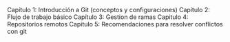 Capítulo 1: Introducción a Git (conceptos y configuraciones)
Capítulo 2: Flujo de trabajo básico
Capítulo 3: Gestion de ramas
Capitulo 4: Repositorios remotos
Capitulo 5: Recomendaciones para resolver conflictos con git
